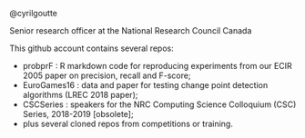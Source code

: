 @cyrilgoutte

Senior research officer at the National Research Council Canada

This github account contains several repos:
- probprF : R markdown code for reproducing experiments from our ECIR 2005 paper on precision, recall and F-score;
- EuroGames16 : data and paper for testing change point detection algorithms (LREC 2018 paper);
- CSCSeries : speakers for the NRC Computing Science Colloquium (CSC) Series, 2018-2019 [obsolete];
- plus several cloned repos from competitions or training.

<!---
cyrilgoutte/cyrilgoutte is a ✨ special ✨ repository because its `README.md` (this file) appears on your GitHub profile.
You can click the Preview link to take a look at your changes.
--->
